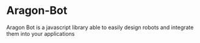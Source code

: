 # Aragon-Bot
Aragon Bot  is a javascript library able to easily design robots and integrate them into your applications

